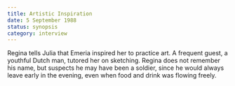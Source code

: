 ```yaml
---
title: Artistic Inspiration
date: 5 September 1988
status: synopsis
category: interview
---
```

Regina tells Julia that Emeria inspired her to practice art. A frequent guest, a youthful Dutch man, tutored her on sketching. Regina does not remember his name, but suspects he may have been a soldier, since he would always leave early in the evening, even when food and drink was flowing freely.   